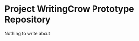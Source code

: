 Project WritingCrow Prototype Repository
========================================

Nothing to write about
